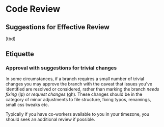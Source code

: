 # Code Review

## Suggestions for Effective Review

[tbd]

## Etiquette

### Approval with suggestions for trivial changes
In some circumstances, if a branch requires a small number of trivial changes you may approve the branch with the caveat that issues you've identified are resolved or considered, rather than marking the branch *needs fixing* (lp) or *request changes* (gh). These changes should be in the category of minor adjustments to file structure, fixing typos, renamings, small css tweaks etc.

Typically if you have co-workers available to you in your timezone, you should seek an additional review if possible.
